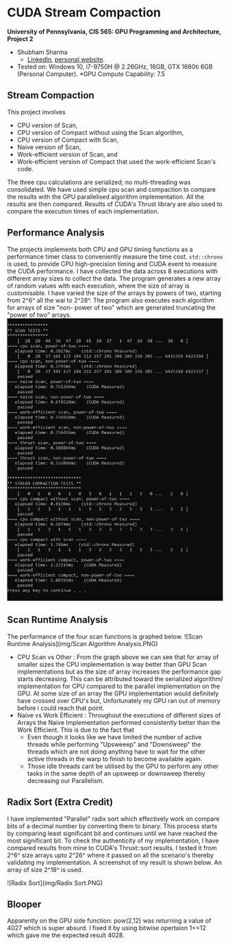 CUDA Stream Compaction
======================

**University of Pennsylvania, CIS 565: GPU Programming and Architecture, Project 2**

* Shubham Sharma
  * [LinkedIn](www.linkedin.com/in/codeshubham), [personal website](https://shubhvr.com/).
* Tested on: Windows 10, i7-9750H @ 2.26GHz, 16GB, GTX 1660ti 6GB (Personal Computer).
*GPU Compute Capability: 7.5

## Stream Compaction
This project involves 
-   CPU version of Scan,
-   CPU version of Compact without using the Scan algorithm,
-   CPU version of Compact with Scan,
-   Naive version of Scan,
-   Work-efficient version of Scan, and
-   Work-efficient version of Compact that used the work-efficient Scan's code.

The three cpu calculations are serialized; no multi-threading was consolidated. We have used simple cpu scan and compaction to compare the results with the GPU parallelised algorithm implementation. All the results are then compared. Results of CUDA's Thrust library are also used to compare the execution times of each implementation.   

## Performance Analysis
The projects implements both CPU and GPU timing functions as a performance timer class to conveniently measure the time cost. `std::chrono` is used, to provide CPU high-precision timing and CUDA event to measure the CUDA performance. 
I have collected the data across 8 executions with different array sizes to collect the data. The program generates a new array of random values with each execution, where the size of array is customisable. I have varied the size of the arrays by powers of two, starting from 2^6^ all the wai to 2^28^. The program also executes each algorithm for arrays of size "non- power of two" which are generated truncating the "power of two" arrays. 
![Scan Runtime Analysis](img/18.PNG)


## Scan Runtime Analysis
The performance of the four scan functions is graphed below. 
![Scan Runtime Analysis](img/Scan Algorithm Analysis.PNG)

- CPU Scan vs Other : From the graph above we can see that for array of smaller sizes the CPU implementation is way better than GPU Scan implementations but as the size of array increases the performance gap starts decreasing. This can be attributed toward the serialized algorithm/ implementation for CPU compared to the parallel implementation on the GPU. At some size of an array the GPU implementation would definitely have crossed over CPU's but, Unfortunately my GPU ran out of memory before i could reach that point. 
- Naive vs Work Efficient : Throughout the executions of different sizes of Arrays the Naive Implementation performed consistently better than the Work Efficient. This is due to the fact that
	- Even though it looks like we have limited the number of active threads while performing "Upsweeep" and "Downsweep" the threads which are not doing anything have to wait for the other active threads in the warp to finish to become available again.
	- Those idle threads cant be utilised by the GPU to perform any other tasks in the same depth of an upsweep or downsweep thereby decreasing our Parallelism.

## Radix Sort (Extra Credit)
I have implemented "Parallel" radix sort which effectively work on compare bits of a decimal number by converting them to binary. This process starts by comparing least significant bit and continues until we have reached the most significant bit. 
To check the authenticity of my implementation, I have compared results from mine to CUDA's Thrust::sort results. I tested it from 2^6^ size arrays upto 2^26^ where it passed on all the scenario's thereby validating my implementation. A screenshot of my result is shown below. An array of size 2^18^ is used.

![Radix Sort](img/Radix Sort.PNG)

## Blooper
Apparently on the GPU side function: pow(2,12)  was returning a value of 4027 which is super absurd. I fixed it by using bitwise opertaion 1<<12 which gave me the expected result 4028.